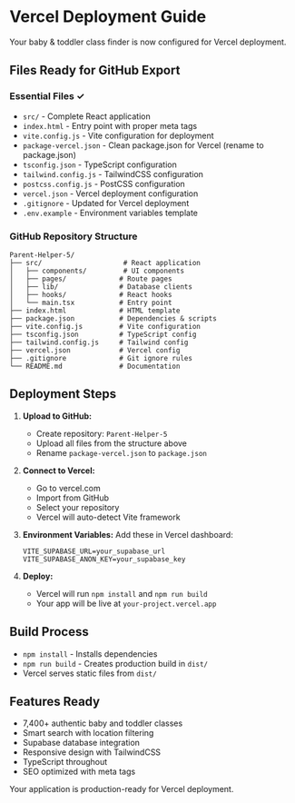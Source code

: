 # Vercel Deployment Guide

Your baby & toddler class finder is now configured for Vercel deployment.

## Files Ready for GitHub Export

### Essential Files ✓
- `src/` - Complete React application 
- `index.html` - Entry point with proper meta tags
- `vite.config.js` - Vite configuration for deployment
- `package-vercel.json` - Clean package.json for Vercel (rename to package.json)
- `tsconfig.json` - TypeScript configuration
- `tailwind.config.js` - TailwindCSS configuration
- `postcss.config.js` - PostCSS configuration
- `vercel.json` - Vercel deployment configuration
- `.gitignore` - Updated for Vercel deployment
- `.env.example` - Environment variables template

### GitHub Repository Structure
```
Parent-Helper-5/
├── src/                    # React application
│   ├── components/         # UI components
│   ├── pages/             # Route pages
│   ├── lib/               # Database clients
│   ├── hooks/             # React hooks
│   └── main.tsx           # Entry point
├── index.html             # HTML template
├── package.json           # Dependencies & scripts
├── vite.config.js         # Vite configuration
├── tsconfig.json          # TypeScript config
├── tailwind.config.js     # Tailwind config
├── vercel.json            # Vercel config
├── .gitignore             # Git ignore rules
└── README.md              # Documentation
```

## Deployment Steps

1. **Upload to GitHub:**
   - Create repository: `Parent-Helper-5`
   - Upload all files from the structure above
   - Rename `package-vercel.json` to `package.json`

2. **Connect to Vercel:**
   - Go to vercel.com
   - Import from GitHub
   - Select your repository
   - Vercel will auto-detect Vite framework

3. **Environment Variables:**
   Add these in Vercel dashboard:
   ```
   VITE_SUPABASE_URL=your_supabase_url
   VITE_SUPABASE_ANON_KEY=your_supabase_key
   ```

4. **Deploy:**
   - Vercel will run `npm install` and `npm run build`
   - Your app will be live at `your-project.vercel.app`

## Build Process
- `npm install` - Installs dependencies
- `npm run build` - Creates production build in `dist/`
- Vercel serves static files from `dist/`

## Features Ready
- 7,400+ authentic baby and toddler classes
- Smart search with location filtering
- Supabase database integration
- Responsive design with TailwindCSS
- TypeScript throughout
- SEO optimized with meta tags

Your application is production-ready for Vercel deployment.
